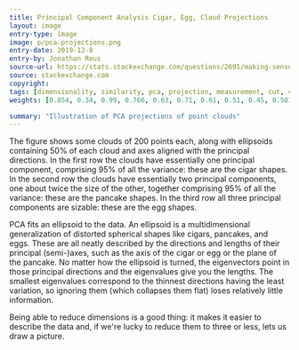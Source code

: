 ```yaml
---
title: Principal Component Analysis Cigar, Egg, Cloud Projections
layout: image
entry-type: image
image: p/pca-projections.png
entry-date: 2019-12-8
entry-by: Jonathan Reus
source-url: https://stats.stackexchange.com/questions/2691/making-sense-of-principal-component-analysis-eigenvectors-eigenvalues
source: stackexchange.com
copyright:
tags: [dimensionality, similarity, pca, projection, measurement, cut, cutting, orientation, visualization]
weights: [0.854, 0.34, 0.99, 0.766, 0.63, 0.71, 0.61, 0.51, 0.45, 0.501]

summary: "Illustration of PCA projections of point clouds"
---
```

The figure shows some clouds of 200 points each, along with ellipsoids containing 50% of each cloud and axes aligned with the principal directions. In the first row the clouds have essentially one principal component, comprising 95% of all the variance: these are the cigar shapes. In the second row the clouds have essentially two principal components, one about twice the size of the other, together comprising 95% of all the variance: these are the pancake shapes. In the third row all three principal components are sizable: these are the egg shapes.

PCA fits an ellipsoid to the data. An ellipsoid is a multidimensional generalization of distorted spherical shapes like cigars, pancakes, and eggs. These are all neatly described by the directions and lengths of their principal (semi-)axes, such as the axis of the cigar or egg or the plane of the pancake. No matter how the ellipsoid is turned, the eigenvectors point in those principal directions and the eigenvalues give you the lengths. The smallest eigenvalues correspond to the thinnest directions having the least variation, so ignoring them (which collapses them flat) loses relatively little information.

Being able to reduce dimensions is a good thing: it makes it easier to describe the data and, if we're lucky to reduce them to three or less, lets us draw a picture.
